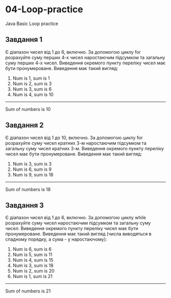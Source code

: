# 04-Loop-practice
Java Basic Loop practice

Завдання 1
----------
Є діапазон чисел від 1 до 6, включно.
За допомогою циклу for розрахуйте суму перших 4-х чисел наростаючим
підсумком та загальну суму перших 4-х чисел.
Виведення окремого пункту переліку чисел має бути пронумероване.
Виведення має такий вигляд:

1) Num is 1, sum is 1
2) Num is 2, sum is 3
3) Num is 3, sum is 6
4) Num is 4, sum is 10
------------------------
Sum of numbers is 10


Завдання 2
----------
Є діапазон чисел від 1 до 10, включно.
За допомогою циклу for розрахуйте суму чисел кратних 3-м наростаючим
підсумком та загальну суму чисел кратних 3-м.
Виведення окремого пункту переліку чисел має бути пронумероване.
Виведення має такий вигляд:

1) Num is 3, sum is 3
2) Num is 6, sum is 9
3) Num is 9, sum is 18
------------------------
Sum of numbers is 18


Завдання 3
----------
Є діапазон чисел від 1 до 6, включно.
За допомогою циклу while розрахуйте суму чисел наростаючим підсумком
та загальну суму чисел.
Виведення окремого пункту переліку чисел має бути пронумероване.
Виведення має такий вигляд (числа виводяться в спадному порядку,
а сума - у наростаючому):

1) Num is 6, sum is 6
2) Num is 5, sum is 11
3) Num is 4, sum is 15
4) Num is 3, sum is 18
5) Num is 2, sum is 20
6) Num is 1, sum is 21
------------------------
Sum of numbers is 21